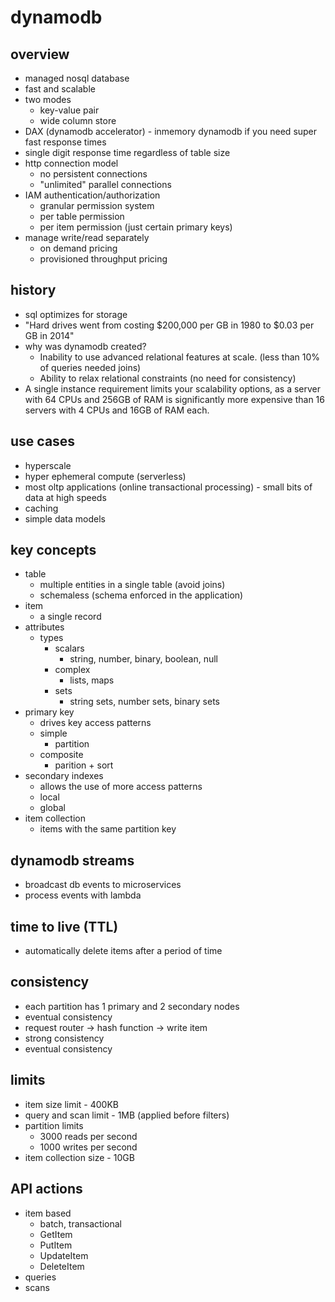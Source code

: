 # dynamodb

## overview

- managed nosql database
- fast and scalable
- two modes
  - key-value pair
  - wide column store
- DAX (dynamodb accelerator) - inmemory dynamodb if you need super fast response times
- single digit response time regardless of table size
- http connection model
  - no persistent connections
  - "unlimited" parallel connections
- IAM authentication/authorization
  - granular permission system
  - per table permission
  - per item permission (just certain primary keys)
- manage write/read separately
  - on demand pricing
  - provisioned throughput pricing

## history

- sql optimizes for storage
- "Hard drives went from costing $200,000 per GB in 1980 to $0.03 per GB in 2014"
- why was dynamodb created?
  - Inability to use advanced relational features at scale. (less than 10% of queries needed joins)
  - Ability to relax relational constraints (no need for consistency)
- A single instance requirement limits your scalability options, as a server with 64 CPUs and 256GB of RAM is significantly more expensive than 16 servers with 4 CPUs and 16GB of RAM each.

## use cases

- hyperscale
- hyper ephemeral compute (serverless)
- most oltp applications (online transactional processing) - small bits of data at high speeds
- caching
- simple data models

## key concepts

- table
  - multiple entities in a single table (avoid joins)
  - schemaless (schema enforced in the application)
- item
  - a single record
- attributes
  - types
    - scalars
      - string, number, binary, boolean, null
    - complex
      - lists, maps
    - sets
      - string sets, number sets, binary sets
- primary key
  - drives key access patterns
  - simple
    - partition
  - composite
    - parition + sort
- secondary indexes
  - allows the use of more access patterns
  - local
  - global
- item collection
  - items with the same partition key

## dynamodb streams

- broadcast db events to microservices
- process events with lambda

## time to live (TTL)

- automatically delete items after a period of time

## consistency

- each partition has 1 primary and 2 secondary nodes
- eventual consistency
- request router -> hash function -> write item
- strong consistency
- eventual consistency

## limits

- item size limit - 400KB
- query and scan limit - 1MB (applied before filters)
- partition limits
  - 3000 reads per second
  - 1000 writes per second
- item collection size - 10GB

## API actions

- item based
  - batch, transactional
  - GetItem
  - PutItem
  - UpdateItem
  - DeleteItem
- queries
- scans

